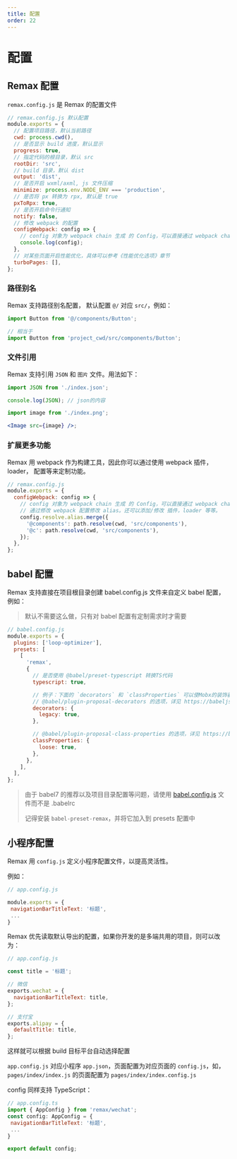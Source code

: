 ```yaml
---
title: 配置
order: 22
---
```


# 配置

## Remax 配置

`remax.config.js` 是 Remax 的配置文件

```js
// remax.config.js 默认配置
module.exports = {
  // 配置项目路径，默认当前路径
  cwd: process.cwd(),
  // 是否显示 build 进度，默认显示
  progress: true,
  // 指定代码的根目录，默认 src
  rootDir: 'src',
  // build 目录，默认 dist
  output: 'dist',
  // 是否开启 wxml/axml, js 文件压缩
  minimize: process.env.NODE_ENV === 'production',
  // 是否将 px 转换为 rpx, 默认是 true
  pxToRpx: true,
  // 是否开启命令行通知
  notify: false,
  // 修改 webpack 的配置
  configWebpack: config => {
    // config 对象为 webpack chain 生成 的 Config，可以直接通过 webpack chain 的方式修改配置 https://github.com/neutrinojs/webpack-chain
    console.log(config);
  },
  // 对某些页面开启性能优化，具体可以参考《性能优化选项》章节
  turboPages: [],
};
```

### 路径别名

Remax 支持路径别名配置， 默认配置 `@/` 对应 `src/`，例如：

```js
import Button from '@/components/Button';

// 相当于
import Button from 'project_cwd/src/components/Button';
```

### 文件引用

Remax 支持引用 `JSON` 和 `图片` 文件。用法如下：

```js
import JSON from './index.json';

console.log(JSON); // json的内容
```

```jsx
import image from './index.png';

<Image src={image} />;
```

### 扩展更多功能

Remax 用 webpack 作为构建工具，因此你可以通过使用 webpack 插件，loader， 配置等来定制功能。

```js
// remax.config.js
module.exports = {
  configWebpack: config => {
    // config 对象为 webpack chain 生成 的 Config，可以直接通过 webpack chain 的方式修改配置 https://github.com/neutrinojs/webpack-chain
    // 通过修改 webpack 配置修改 alias。还可以添加/修改 插件，loader 等等。
    config.resolve.alias.merge({
      '@components': path.resolve(cwd, 'src/components'),
      '@c': path.resolve(cwd, 'src/components'),
    });
  },
};
```

## babel 配置

Remax 支持直接在项目根目录创建 babel.config.js 文件来自定义 babel 配置，例如：

> 默认不需要这么做，只有对 babel 配置有定制需求时才需要

```js
// babel.config.js
module.exports = {
  plugins: ['loop-optimizer'],
  presets: [
    [
      'remax',
      {
        // 是否使用 @babel/preset-typescript 转换TS代码
        typescript: true,

        // 例子：下面的 `decorators` 和 `classProperties` 可以使Mobx的装饰器能正常工作
        // @babel/plugin-proposal-decorators 的选项，详见 https://babeljs.io/docs/en/babel-plugin-proposal-decorators
        decorators: {
          legacy: true,
        },

        // @babel/plugin-proposal-class-properties 的选项，详见 https://babeljs.io/docs/en/babel-plugin-proposal-class-properties
        classProperties: {
          loose: true,
        },
      },
    ],
  ],
};
```

> 由于 babel7 的推荐以及项目目录配置等问题，请使用 [babel.config.js](https://babeljs.io/docs/en/configuration#babelconfigjs) 文件而不是 .babelrc
>
> 记得安装 `babel-preset-remax`，并将它加入到 presets 配置中

## 小程序配置

Remax 用 `config.js` 定义小程序配置文件，以提高灵活性。

例如：

```js
// app.config.js

module.exports = {
 navigationBarTitleText: '标题',
 ...
}
```

Remax 优先读取默认导出的配置，如果你开发的是多端共用的项目，则可以改为：

```js
// app.config.js

const title = '标题';

// 微信
exports.wechat = {
  navigationBarTitleText: title,
};

// 支付宝
exports.alipay = {
  defaultTitle: title,
};
```

这样就可以根据 build 目标平台自动选择配置

`app.config.js` 对应小程序 `app.json`，页面配置为对应页面的 `config.js`，如，`pages/index/index.js` 的页面配置为 `pages/index/index.config.js`

config 同样支持 TypeScript：

```js
// app.config.ts
import { AppConfig } from 'remax/wechat';
const config: AppConfig = {
 navigationBarTitleText: '标题',
 ...
}

export default config;
```
